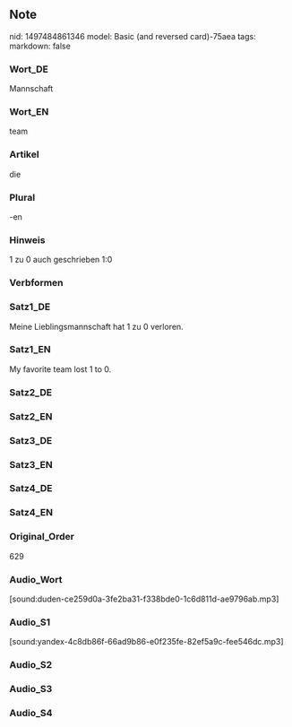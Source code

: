 ## Note
nid: 1497484861346
model: Basic (and reversed card)-75aea
tags: 
markdown: false

### Wort_DE
Mannschaft

### Wort_EN
team

### Artikel
die

### Plural
-en

### Hinweis
1 zu 0 auch geschrieben 1:0

### Verbformen


### Satz1_DE
Meine Lieblingsmannschaft hat 1 zu 0 verloren.

### Satz1_EN
My favorite team lost 1 to 0.

### Satz2_DE


### Satz2_EN


### Satz3_DE


### Satz3_EN


### Satz4_DE


### Satz4_EN


### Original_Order
629

### Audio_Wort
[sound:duden-ce259d0a-3fe2ba31-f338bde0-1c6d811d-ae9796ab.mp3]

### Audio_S1
[sound:yandex-4c8db86f-66ad9b86-e0f235fe-82ef5a9c-fee546dc.mp3]

### Audio_S2


### Audio_S3


### Audio_S4

